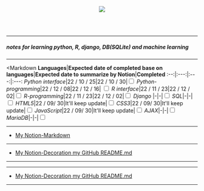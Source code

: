 <br><br>
<p align="center">
  <img src="https://readme-typing-svg.demolab.com/?lines=Hello+my+name+is+JuHee+Kim;Welcome+to+oochoo's+GitHub!;oochoo+GitHub;&font=Oleo+Script&color=ccccff&size=42&center=true&vCenter=true&width=500&height=72&duration=4000&pause=1000">
</p>
<br><br>

* * *
##### notes for learning python, R, django, DB(SQLite) and machine learning
* * *
<Markdown
**Languages**|**Expected date of completed base on languages**|**Expected date to summarize by Notion**|**Completed**
:--:|:---:|:---:|:---:
*Python interface*|22 / 10 / 25|22 / 10 / 30|<input type="Checkbox">
*Python-programming*|22 / 12 / 08|22 / 12 / 16| <input type="Checkbox">
*R interface*|22 / 11 / 23|22 / 12 / 02|<input type="Checkbox">
*R-programming*|22 / 11 / 23|22 / 12 / 02|<input type="Checkbox">
*Django* |-|-|<input type="Checkbox">
*SQL*|-|-|<input type="Checkbox">
*HTML5*|22 / 09/ 30|It'll keep update|<input type="Checkbox">
*CSS3*|22 / 09/ 30|It'll keep update|<input type="Checkbox">
*JavaScript*|22 / 09/ 30|It'll keep update|<input type="Checkbox">
*AJAX*|-|-|<input type="Checkbox">
*MariaDB*|-|-|<input type="Checkbox">
***
* [My Notion-Markdown](https://efficient-dance-088.notion.site/Markdown-454df33fd27e4832835e8e63ddb8764e)<br>
***
* [My Notion-Decoration my GitHub README.md](https://efficient-dance-088.notion.site/GitHub-README-md-2eb88f38e8204ce79984f4fb2287552e)<br>
***
***
* [My Notion-Decoration my GitHub README.md](https://efficient-dance-088.notion.site/GitHub-README-md-2eb88f38e8204ce79984f4fb2287552e)<br>
***
